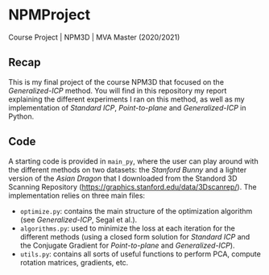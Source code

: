 # NPMProject
Course Project | NPM3D | MVA Master (2020/2021)

## Recap
This is my final project of the course NPM3D that focused on the *Generalized-ICP* method. You will find in this repository my report explaining the different experiments I ran on this method, as well as my implementation of *Standard ICP*, *Point-to-plane* and *Generalized-ICP* in Python.

## Code
A starting code is provided in ```main_py```, where the user can play around with the different methods on two datasets: the *Stanford Bunny* and a lighter version of the *Asian Dragon* that I downloaded from the Standord 3D Scanning Repository (https://graphics.stanford.edu/data/3Dscanrep/). The implementation relies on three main files:
- ```optimize.py```: contains the main structure of the optimization algorithm (see *Generalized-ICP*, Segal et al.).
- ```algorithms.py```: used to minimize the loss at each iteration for the different methods (using a closed form solution for *Standard ICP* and the Conjugate Gradient for *Point-to-plane* and *Generalized-ICP*).
- ```utils.py```: contains all sorts of useful functions to perform PCA, compute rotation matrices, gradients, etc.
